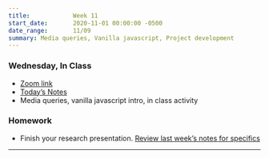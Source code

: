 ```yaml
---
title:            Week 11
start_date:       2020-11-01 00:00:00 -0500
date_range:       11/09
summary: Media queries, Vanilla javascript, Project development
---
```

### Wednesday, In Class

- [Zoom link](https://zoom.us/j/7047994536?pwd=RThBZ0oyWHd5M2RZcmFNQUVwUFJHUT09)
- [Today&rsquo;s Notes](https://paper.dropbox.com/doc/Penn-Week-11-Media-Queries-Javascript-Introduction--A_F2JWAC2p4wBqEtBsn20UiAAQ-GYB3gPzxFssE10h7zyJR8)
- Media queries, vanilla javascript intro, in class activity



### Homework
- Finish your research presentation. [Review last week&rsquo;s notes for specifics](https://paper.dropbox.com/doc/Penn-Week-10-Midterm-Meetings--A_HqDy3nwFle_f3kga8YyhGpAg-tVzyQXNVKJZjk0PZtFFll#:uid=229467132505389309280498&h2=Homework-Notes)

--- 
